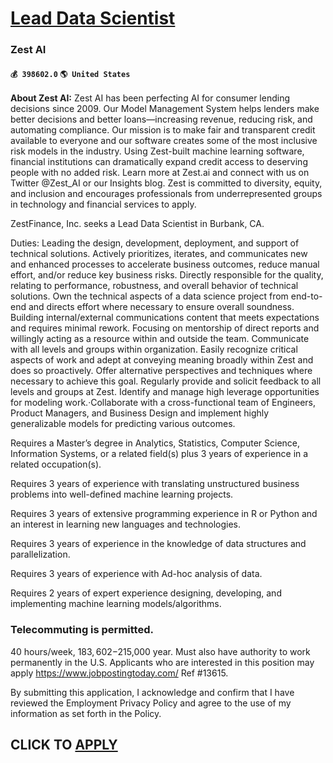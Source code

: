 # [Lead Data Scientist](https://www.remotewlb.com/apply/lead-data-scientist-85459)  
### Zest AI  
#### `💰 398602.0` `🌎 United States`  
**About Zest AI:** Zest AI has been perfecting AI for consumer lending decisions since 2009. Our Model Management System helps lenders make better decisions and better loans—increasing revenue, reducing risk, and automating compliance. Our mission is to make fair and transparent credit available to everyone and our software creates some of the most inclusive risk models in the industry. Using Zest-built machine learning software, financial institutions can dramatically expand credit access to deserving people with no added risk. Learn more at Zest.ai and connect with us on Twitter @Zest_AI or our Insights blog. Zest is committed to diversity, equity, and inclusion and encourages professionals from underrepresented groups in technology and financial services to apply.

ZestFinance, Inc. seeks a Lead Data Scientist in Burbank, CA.

Duties: Leading the design, development, deployment, and support of technical solutions. Actively prioritizes, iterates, and communicates new and enhanced processes to accelerate business outcomes, reduce manual effort, and/or reduce key business risks. Directly responsible for the quality, relating to performance, robustness, and overall behavior of technical solutions. Own the technical aspects of a data science project from end-to-end and directs effort where necessary to ensure overall soundness. Building internal/external communications content that meets expectations and requires minimal rework. Focusing on mentorship of direct reports and willingly acting as a resource within and outside the team. Communicate with all levels and groups within organization. Easily recognize critical aspects of work and adept at conveying meaning broadly within Zest and does so proactively. Offer alternative perspectives and techniques where necessary to achieve this goal. Regularly provide and
solicit feedback to all levels and groups at Zest. Identify and manage high leverage opportunities for modeling work.·Collaborate with a cross-functional team of Engineers, Product Managers, and Business Design and implement highly generalizable models for predicting various outcomes.

Requires a Master’s degree in Analytics, Statistics, Computer Science, Information Systems, or a related field(s) plus 3 years of experience in a related occupation(s).

Requires 3 years of experience with translating unstructured business problems into well-defined machine learning projects.

Requires 3 years of extensive programming experience in R or Python and an interest in learning new languages and technologies.

Requires 3 years of experience in the knowledge of data structures and parallelization.

Requires 3 years of experience with Ad-hoc analysis of data.

Requires 2 years of expert experience designing, developing, and implementing machine learning models/algorithms.

### Telecommuting is permitted.

40 hours/week, $183,602-$215,000 year. Must also have authority to work permanently in the U.S. Applicants who are interested in this position may apply https://www.jobpostingtoday.com/ Ref #13615.

By submitting this application, I acknowledge and confirm that I have reviewed the Employment Privacy Policy and agree to the use of my information as set forth in the Policy.  
## CLICK TO [APPLY](https://www.remotewlb.com/apply/lead-data-scientist-85459)

